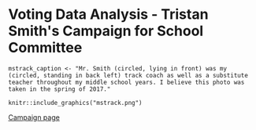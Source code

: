 # Voting Data Analysis - Tristan Smith's Campaign for School Committee

```{r, echo = FALSE, include = FALSE, message = FALSE, warning = FALSE}
mstrack_caption <- "Mr. Smith (circled, lying in front) was my (circled, standing in back left) track coach as well as a substitute teacher throughout my middle school years. I believe this photo was taken in the spring of 2017." 
```

```{r, include = FALSE, message = FALSE, warning = FALSE, out.width = "70%", fig.cap = mstrack_caption}
knitr::include_graphics("mstrack.png")
```

[Campaign page](https://www.smithforlynn.com/)

